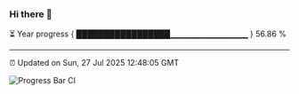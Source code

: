 ### Hi there 👋

⏳ Year progress { █████████████████▁▁▁▁▁▁▁▁▁▁▁▁▁ } 56.86 %

---

⏰ Updated on Sun, 27 Jul 2025 12:48:05 GMT

![Progress Bar CI](https://github.com/liununu/liununu/workflows/Progress%20Bar%20CI/badge.svg)

